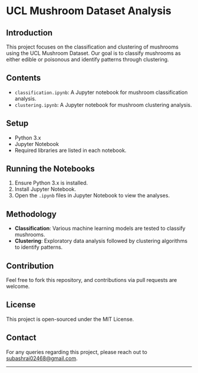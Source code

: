 # UCL Mushroom Dataset Analysis

## Introduction
This project focuses on the classification and clustering of mushrooms using the UCL Mushroom Dataset. Our goal is to classify mushrooms as either edible or poisonous and identify patterns through clustering.

## Contents
- `classification.ipynb`: A Jupyter notebook for mushroom classification analysis.
- `clustering.ipynb`: A Jupyter notebook for mushroom clustering analysis.

## Setup
- Python 3.x
- Jupyter Notebook
- Required libraries are listed in each notebook.

## Running the Notebooks
1. Ensure Python 3.x is installed.
2. Install Jupyter Notebook.
3. Open the `.ipynb` files in Jupyter Notebook to view the analyses.

## Methodology
- **Classification**: Various machine learning models are tested to classify mushrooms.
- **Clustering**: Exploratory data analysis followed by clustering algorithms to identify patterns.

## Contribution
Feel free to fork this repository, and contributions via pull requests are welcome.

## License
This project is open-sourced under the MIT License.

## Contact
For any queries regarding this project, please reach out to subashrai02468@gmail.com.

---

